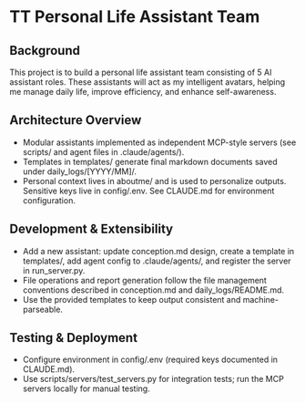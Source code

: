 # TT Personal Life Assistant Team

## Background
This project is to build a personal life assistant team consisting of 5 AI assistant roles. These assistants will act as my intelligent avatars, helping me manage daily life, improve efficiency, and enhance self-awareness.


## Architecture Overview
* Modular assistants implemented as independent MCP-style servers (see scripts/ and agent files in .claude/agents/).
* Templates in templates/ generate final markdown documents saved under daily_logs/[YYYY/MM]/.
* Personal context lives in aboutme/ and is used to personalize outputs.
Sensitive keys live in config/.env. See CLAUDE.md for environment configuration.

## Development & Extensibility
* Add a new assistant: update conception.md design, create a template in templates/, add agent config to .claude/agents/, and register the server in run_server.py.
* File operations and report generation follow the file management conventions described in conception.md and daily_logs/README.md.
* Use the provided templates to keep output consistent and machine-parseable.


## Testing & Deployment
* Configure environment in config/.env (required keys documented in CLAUDE.md).
* Use scripts/servers/test_servers.py for integration tests; run the MCP servers locally for manual testing.